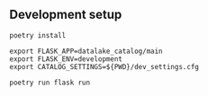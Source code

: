 ## Development setup

```shell
poetry install

export FLASK_APP=datalake_catalog/main
export FLASK_ENV=development
export CATALOG_SETTINGS=${PWD}/dev_settings.cfg

poetry run flask run
```